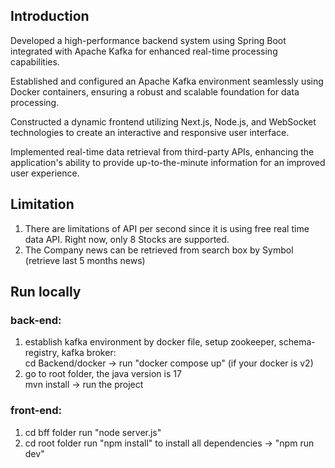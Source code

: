 ## Introduction
Developed a high-performance backend system using Spring Boot integrated with Apache Kafka for enhanced real-time processing capabilities.

Established and configured an Apache Kafka environment seamlessly using Docker containers, ensuring a robust and scalable foundation for data processing.

Constructed a dynamic frontend utilizing Next.js, Node.js, and WebSocket technologies to create an interactive and responsive user interface.

Implemented real-time data retrieval from third-party APIs, enhancing the application's ability to provide up-to-the-minute information for an improved user experience.

## Limitation
1. There are limitations of API per second since it is using free real time data API. Right now, only 8 Stocks are supported.
2. The Company news can be retrieved from search box by Symbol (retrieve last 5 months news)


## Run locally
### back-end:
1. establish kafka environment by docker file, setup zookeeper, schema-registry, kafka broker:<br>
 cd Backend/docker -> run "docker compose up" (if your docker is v2)
2. go to root folder, the java version is 17<br>
 mvn install -> run the project

### front-end:
1. cd bff folder run "node server.js"
2. cd root folder run "npm install" to install all dependencies -> "npm run dev"
